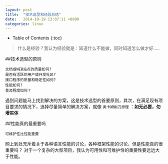```yaml
---
layout: post
title:  "技术选型和经验总结"
date:	2014-10-19 13:07:11 +0800
categories: linux
---
```


* Table of Contents
{:toc}

> 什么是经验？我认为经验就是：知道什么不能做，同时知道怎么做才好.....

##技术选型的原则

	文档或WEB站点的质量如何? 
	是否有活跃的用户或开发社区? 
	接口程序的质量和稳定性如何?
	性能如何? 
	普及程度如何？

 遇到问题能马上找到解决的方案，这是技术选型的首要原则，其次，在满足现有项目要求的情况下，选择尽量简单的解决方案，就像 `奥卡姆剃刀原理` ：**如无必要，勿增实体**

##性能真的最重要吗

	可维护性比性能重要

 网上到处充斥着关于各种语言性能的讨论，各种框架性能的讨论，但是性能真的很重要吗？
 对于一个复杂的大型项目，我认为可用性和可维护性的重要性要远远大于性能。